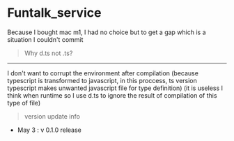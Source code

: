 # Funtalk_service

Because I bought mac m1, I had no choice but to get a gap which is a situation I couldn't commit

> Why d.ts not .ts?

---

I don't want to corrupt the environment after compilation
(because typescript is transformed to javascript, in this proccess, ts version typescript makes unwanted javascript file for type definition)
(it is useless I think when runtime so I use d.ts to ignore the result of compilation of this type of file)

> version update info

- May 3 : v 0.1.0 release
